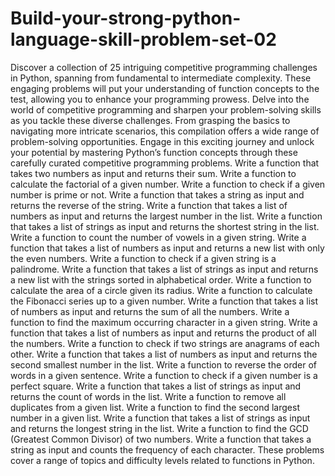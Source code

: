 # Build-your-strong-python-language-skill-problem-set-02
Discover a collection of 25 intriguing competitive programming challenges in Python, spanning from fundamental to intermediate complexity. These engaging problems will put your understanding of function concepts to the test, allowing you to enhance your programming prowess. Delve into the world of competitive programming and sharpen your problem-solving skills as you tackle these diverse challenges. From grasping the basics to navigating more intricate scenarios, this compilation offers a wide range of problem-solving opportunities. Engage in this exciting journey and unlock your potential by mastering Python’s function concepts through these carefully curated competitive programming problems.
Write a function that takes two numbers as input and returns their sum.
Write a function to calculate the factorial of a given number.
Write a function to check if a given number is prime or not.
Write a function that takes a string as input and returns the reverse of the string.
Write a function that takes a list of numbers as input and returns the largest number in the list.
Write a function that takes a list of strings as input and returns the shortest string in the list.
Write a function to count the number of vowels in a given string.
Write a function that takes a list of numbers as input and returns a new list with only the even numbers.
Write a function to check if a given string is a palindrome.
Write a function that takes a list of strings as input and returns a new list with the strings sorted in alphabetical order.
Write a function to calculate the area of a circle given its radius.
Write a function to calculate the Fibonacci series up to a given number.
Write a function that takes a list of numbers as input and returns the sum of all the numbers.
Write a function to find the maximum occurring character in a given string.
Write a function that takes a list of numbers as input and returns the product of all the numbers.
Write a function to check if two strings are anagrams of each other.
Write a function that takes a list of numbers as input and returns the second smallest number in the list.
Write a function to reverse the order of words in a given sentence.
Write a function to check if a given number is a perfect square.
Write a function that takes a list of strings as input and returns the count of words in the list.
Write a function to remove all duplicates from a given list.
Write a function to find the second largest number in a given list.
Write a function that takes a list of strings as input and returns the longest string in the list.
Write a function to find the GCD (Greatest Common Divisor) of two numbers.
Write a function that takes a string as input and counts the frequency of each character.
These problems cover a range of topics and difficulty levels related to functions in Python.

